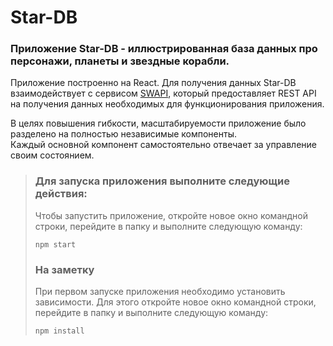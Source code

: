 # Star-DB
### Приложение Star-DB - иллюстрированная база данных про персонажи, планеты и звездные корабли.

Приложение построенно на React. Для получения данных Star-DB взаимодействует с сервисом [SWAPI](https://swapi.dev/ "rest api service"), который предоставляет REST API на получения данных необходимых для функционирования приложения.

В целях повышения гибкости, масштабируемости приложение было разделено на полностью независимые компоненты.  
Каждый основной компонент самостоятельно отвечает за управление своим состоянием.
  
> ### Для запуска приложения выполните следующие действия:
> Чтобы запустить приложение, откройте новое окно командной строки, перейдите в папку и выполните следующую команду:
> 
> ```
> npm start
> ```  
>  
> ### На заметку
> При первом запуске приложения необходимо установить зависимости. Для этого откройте новое окно командной строки, перейдите в папку и выполните следующую команду:
> ```
> npm install
> ```  
